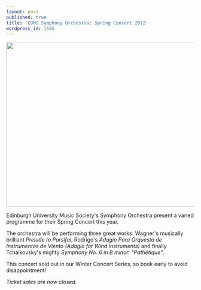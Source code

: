 ```yaml
---
layout: post
published: true
title: 'EUMS Symphony Orchestra: Spring Concert 2012'
wordpress_id: 1586
---
```


<a title="buy tickets online" href="http://xtspro.com/-/eums20120310/"> <img src="{{ site.external_assets }}/posters/20120310_symph.jpg" alt="" width="620" height="441" /></a>

Edinburgh University Music Society's Symphony Orchestra present a varied programme for their Spring Concert this year.

The orchestra will be performing three great works: Wagner's musically brilliant <em>Prelude to Parsifal</em>, Rodrigo's <em>Adagio Para Orquesta de Instrumentos de Viento (Adagio for Wind Instruments)</em> and finally Tchaikovsky's mighty <em>Symphony No. 6 in B minor: "Path&eacute;tique"</em>.

This concert sold out in our Winter Concert Series, so book early to avoid disappointment!

*Ticket sales are now closed.*
